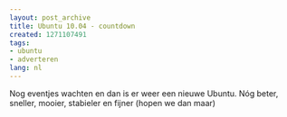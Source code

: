 ```yaml
---
layout: post_archive
title: Ubuntu 10.04 - countdown
created: 1271107491
tags:
- ubuntu
- adverteren
lang: nl
---
```

<script type="text/javascript" src="http://www.ubuntu.com/files/countdown/display.js"></script>Nog eventjes wachten en dan is er weer een nieuwe Ubuntu. Nóg beter, sneller, mooier, stabieler en fijner (hopen we dan maar)
